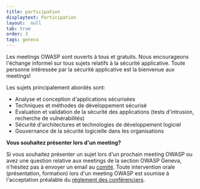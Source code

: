 ```yaml
---
title: participation
displaytext: Participation
layout:  null
tab: true
order: 3
tags: geneva
---
```


Les meetings OWASP sont ouverts à tous et gratuits. Nous encourageons l'échange informel sur tous sujets relatifs à la sécurité applicative. Toute personne intéressée par la sécurité applicative est la bienvenue aux meetings!


Les sujets principalement abordés sont:
* Analyse et conception d'applications sécurisées
* Techniques et méthodes de développement sécurisé
* Évaluation et validation de la sécurité des applications (tests d'intrusion, recherche de vulnérabilités)
* Sécurité d'architectures et technologies de développement logiciel
* Gouvernance de la sécurité logicielle dans les organisations

**Vous souhaitez présenter lors d'un meeting?**

Si vous souhaitez présenter un sujet lors d'un prochain meeting OWASP ou avez une question relative aux meetings de
 la section OWASP Geneva, n'hésitez pas à envoyer un email au [comité](mailto://geneva@owasp.ch). Toute intervention
  orale (présentation, formation) lors d'un meeting OWASP est soumise à l'acceptation préalable du [règlement des
   conférenciers](https://www.owasp.org/index.php/Speaker_Agreement).
